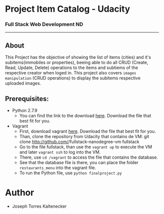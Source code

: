 # Project Item Catalog - Udacity
### Full Stack Web Development ND
_______________________
## About

This Project has the objective of showing the list of items (cities) and it's subitems(immobiles or properties), beeing able to do all CRUD (Create, Read, Update, Delete) operations to the items and subtiems of the respective creator when loged in.
This project also covers `images manipulation` (CRUD operations) to display the subitems respective uploaded images.

## Prerequisites:

- Python 2.7.9
    - You can find the link to the download [here](https://www.python.org/downloads/release/python-279/). Download the file that best fit for you.
- Vagrant
    - First, download vagrant [here](https://www.vagrantup.com/downloads.html). Download the file that best fit for you.
    - Than, clone the repository from Udacity that contains de VM: git clone http://github.com/<username>/fullstack-nanodegree-vm fullstack
    - Go to the file fullstack, than use the `vagrant up` to execute the VM and later `vagrant ssh` to log into the VM.
    - There, use `cd /vagrant` to access the file that contains the database.
    - See that the database file is there, you can place the folder `restaurants_menu` into the vagrant file.
    - To run the Python file, use `python finalproject.py`

# Author
- Joseph Torres Kaltenecker
